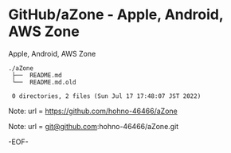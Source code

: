 # GitHub/aZone - Apple, Android, AWS Zone

Apple, Android, AWS Zone

    ./aZone
     ├──  README.md
     └──  README.md.old
     
     0 directories, 2 files (Sun Jul 17 17:48:07 JST 2022)


Note: url = https://github.com/hohno-46466/aZone

Note: url = git@github.com:hohno-46466/aZone.git

-EOF-
